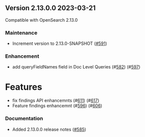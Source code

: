 ## Version 2.13.0.0 2023-03-21

Compatible with OpenSearch 2.13.0

### Maintenance
* Increment version to 2.13.0-SNAPSHOT ([#591](https://github.com/opensearch-project/common-utils/pull/591))

### Enhancement
* add queryFieldNames field in Doc Level Queries (#[582](https://github.com/opensearch-project/common-utils/pull/582)) (#[597](https://github.com/opensearch-project/common-utils/pull/597))

# Features
* fix findings API enhancemnts (#[611](https://github.com/opensearch-project/common-utils/pull/611)) (#[617](https://github.com/opensearch-project/common-utils/pull/617))
* Feature findings enhancemnt (#[596](https://github.com/opensearch-project/common-utils/pull/596)) (#[606](https://github.com/opensearch-project/common-utils/pull/606))

### Documentation
* Added 2.13.0.0 release notes ([#585](https://github.com/opensearch-project/common-utils/pull/585))